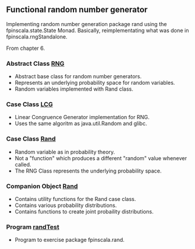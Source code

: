 ## Functional random number generator

Implementing random number generation package rand
using the fpinscala.state.State Monad.  Basically,
reimplementating what was done in fpinscala.rngStandalone.

From chapter 6.

### Abstract Class [RNG](RNG.scala#L6-L11)
* Abstract base class for random number generators.
* Represents an underlying probability space for random variables.
* Random variables implemented with Rand class.

### Case Class [LCG](RNG.scala#L13-L53)
* Linear Congruence Generator implementation for RNG.
* Uses the same algoritm as java.util.Random and glibc.

### Case Class [Rand](Rand.scala#L5-L32)
* Random variable as in probability theory.
* Not a "function" which produces a different "random" value whenever called.
* The RNG Class represents the underlying probability space.

### Companion Object [Rand](Rand.scala#L34-L264)
* Contains utility functions for the Rand case class.
* Contains various probability distributions.
* Contains functions to create joint probaility distributions.

### Program [randTest](../exerciseCode/randTest.scala)
* Program to exercise package fpinscala.rand.
